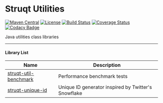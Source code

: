 Struqt Utilities
================

[![Maven Central](https://img.shields.io/badge/maven-1.0.3-blue.svg)](http://repo1.maven.org/maven2/com/struqt/struqt-utilities/)
[![License](https://img.shields.io/github/license/struqt/struqt-utilities.svg)](https://raw.githubusercontent.com/struqt/struqt-utilities/release/1.0/LICENSE)
[![Build Status](https://travis-ci.org/struqt/struqt-utilities.svg?branch=release%2F1.0)](https://travis-ci.org/struqt/struqt-utilities)
[![Coverage Status](https://coveralls.io/repos/github/struqt/struqt-utilities/badge.svg?branch=release%2F1.0)](https://coveralls.io/github/struqt/struqt-utilities?branch=release%2F1.0)
[![Codacy Badge](https://api.codacy.com/project/badge/Grade/1aa0433b4e494aba9fe76a5e2b685332?branch=release%2F1.0)](https://www.codacy.com/app/wangkang/struqt-utilities?utm_source=github.com&amp;utm_medium=referral&amp;utm_content=struqt/struqt-utilities&amp;utm_campaign=Badge_Grade)
<!---
[![codecov](https://codecov.io/gh/struqt/struqt-utilities/branch/release/1.0/graph/badge.svg)](https://codecov.io/gh/struqt/struqt-utilities/branch/release%2F1.0)
[![Codacy Badge](https://api.codacy.com/project/badge/Coverage/1aa0433b4e494aba9fe76a5e2b685332?branch=release%2F1.0)](https://www.codacy.com/app/wangkang/struqt-utilities?utm_source=github.com&utm_medium=referral&utm_content=struqt/struqt-utilities&utm_campaign=Badge_Coverage)
--->

Java utilities class libraries

------------------------------

#### Library List

| Name               | Description        |
|--------------------|--------------------|
|[struqt-util-benchmark](/struqt-util-benchmark)|Performance benchmark tests|
|[struqt-unique-id](/struqt-unique-id)|Unique ID generator inspired by Twitter's Snowflake|
